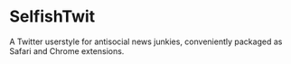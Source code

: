 SelfishTwit
==========

A Twitter userstyle for antisocial news junkies, conveniently packaged as Safari and Chrome extensions.